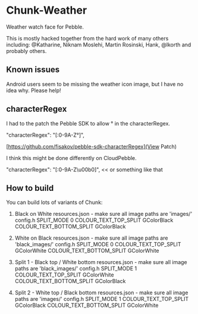 Chunk-Weather
=============

Weather watch face for Pebble.

This is mostly hacked together from the hard work of many others including: @Katharine, Niknam Moslehi, Martin Rosinski, Hank, @lkorth and probably others.

Known issues
-------------

Android users seem to be missing the weather icon image, but I have no idea why. Please help!


characterRegex
-------------

I had to the patch the Pebble SDK to allow &deg; in the characterRegex. 

"characterRegex": "[:0-9A-Z&deg;]",

[https://github.com/fisakov/pebble-sdk-characterRegex](View Patch)

I think this might be done differently on CloudPebble.

"characterRegex": "[:0-9A-Z\u00b0]",  << or something like that


How to build
-------------

You can build lots of variants of Chunk:

1. Black on White
   resources.json - make sure all image paths are 'images/'
   config.h
     SPLIT_MODE 0
     COLOUR_TEXT_TOP_SPLIT GColorBlack
     COLOUR_TEXT_BOTTOM_SPLIT GColorBlack
     
2. White on Black
   resources.json - make sure all image paths are 'black_images/'
   config.h
     SPLIT_MODE 0
     COLOUR_TEXT_TOP_SPLIT GColorWhite
     COLOUR_TEXT_BOTTOM_SPLIT GColorWhite
     
3. Split 1 - Black top / White bottom
   resources.json - make sure all image paths are 'black_images/'
   config.h
     SPLIT_MODE 1
     COLOUR_TEXT_TOP_SPLIT GColorWhite
     COLOUR_TEXT_BOTTOM_SPLIT GColorBlack
     
3. Split 2 - White top / Black bottom
   resources.json - make sure all image paths are 'images/'
   config.h
     SPLIT_MODE 1
     COLOUR_TEXT_TOP_SPLIT GColorBlack
     COLOUR_TEXT_BOTTOM_SPLIT GColorWhite
